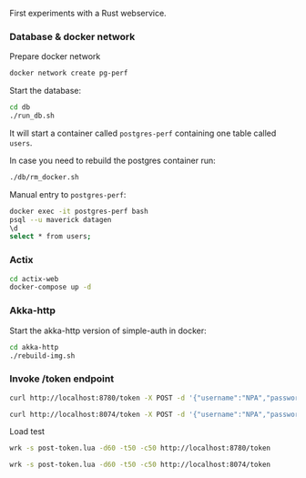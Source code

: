 First experiments with a Rust webservice.

### Database & docker network
Prepare docker network
```bash
docker network create pg-perf
```

Start the database:
```bash
cd db
./run_db.sh
```
It will start a container called `postgres-perf` containing one table called `users`.

In case you need to rebuild the postgres container run:
```bash
./db/rm_docker.sh
```
Manual entry to `postgres-perf`:
```bash
docker exec -it postgres-perf bash
psql --u maverick datagen
\d
select * from users;
```

### Actix
```bash
cd actix-web
docker-compose up -d
```

### Akka-http
Start the akka-http version of simple-auth in docker:
```bash
cd akka-http
./rebuild-img.sh
```
### Invoke /token endpoint
```bash
curl http://localhost:8780/token -X POST -d '{"username":"NPA","password":"usr001.."}' -H 'Content-Type: application/json'
```


```bash
curl http://localhost:8074/token -X POST -d '{"username":"NPA","password":"usr001.."}' -H 'Content-Type: application/json'
```

Load test
```bash
wrk -s post-token.lua -d60 -t50 -c50 http://localhost:8780/token
```

```bash
wrk -s post-token.lua -d60 -t50 -c50 http://localhost:8074/token
```